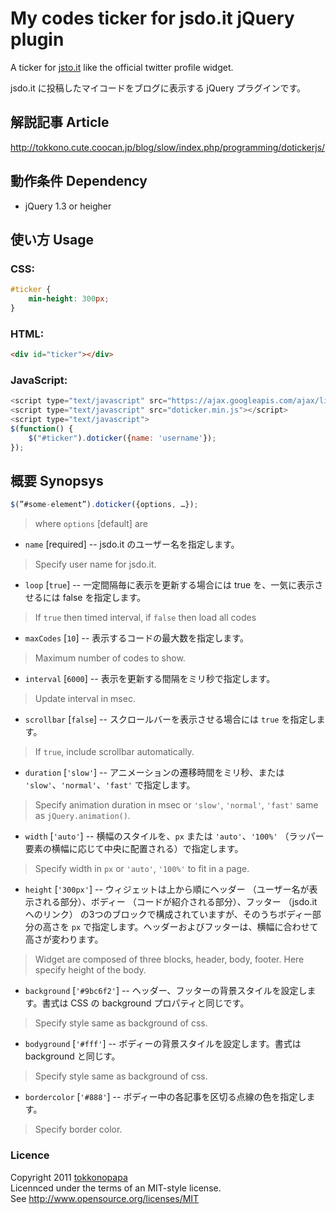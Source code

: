 # My codes ticker for jsdo.it jQuery plugin
A ticker for [jsto.it](http://jsdo.it/) like the official twitter profile widget.

jsdo.it に投稿したマイコードをブログに表示する jQuery プラグインです。

## 解説記事 Article
http://tokkono.cute.coocan.jp/blog/slow/index.php/programming/dotickerjs/

## 動作条件 Dependency
* jQuery 1.3 or heigher

## 使い方 Usage

### CSS:
``` css
#ticker {
	min-height: 300px;
}
```

### HTML:
``` html
<div id="ticker"></div>
```

### JavaScript:
``` javascript
<script type="text/javascript" src="https://ajax.googleapis.com/ajax/libs/jquery/1.6.4/jquery.min.js"></script>
<script type="text/javascript" src="doticker.min.js"></script>
<script type="text/javascript">
$(function() {
	$("#ticker").doticker({name: 'username'});
});
```

## 概要 Synopsys
``` javascript
$(”#some-element”).doticker({options, …});
```
> where `options` [default] are

* `name` [required] -- 
jsdo.it のユーザー名を指定します。
> Specify user name for jsdo.it.

* `loop` [`true`] -- 
一定間隔毎に表示を更新する場合には true を、一気に表示させるには false を指定します。
> If `true` then timed interval, if `false` then load all codes

* `maxCodes` [`10`] -- 
表示するコードの最大数を指定します。
> Maximum number of codes to show.

* `interval` [`6000`] -- 
表示を更新する間隔をミリ秒で指定します。
> Update interval in msec.

* `scrollbar` [`false`] -- 
スクロールバーを表示させる場合には `true` を指定します。
> If `true`, include scrollbar automatically.

* `duration` [`'slow'`] -- 
アニメーションの遷移時間をミリ秒、または `'slow'`、`'normal'`、`'fast'` で指定します。
> Specify animation duration in msec or `'slow'`, `'normal'`, `'fast'` same as `jQuery.animation()`.

* `width` [`'auto'`] -- 
横幅のスタイルを、`px` または `'auto'`、`'100%'` （ラッパー要素の横幅に応じて中央に配置される）で指定します。
> Specify width in `px` or `'auto'`, `'100%'` to fit in a page.

* `height` [`'300px'`] -- 
ウィジェットは上から順にヘッダー （ユーザー名が表示される部分）、ボディー （コードが紹介される部分）、フッター （jsdo.it へのリンク） の3つのブロックで構成されていますが、そのうちボディー部分の高さを `px` で指定します。ヘッダーおよびフッターは、横幅に合わせて高さが変わります。
> Widget are composed of three blocks, header, body, footer. Here specify height of the body.

* `background` [`'#9bc6f2'`] -- 
ヘッダー、フッターの背景スタイルを設定します。書式は CSS の background プロパティと同じです。
> Specify style same as background of css.

* `bodyground` [`'#fff'`] -- 
ボディーの背景スタイルを設定します。書式は background と同じす。
> Specify style same as background of css.

* `bordercolor` [`'#888'`] -- 
ボディー中の各記事を区切る点線の色を指定します。
> Specify border color.

### Licence
Copyright 2011 [tokkonopapa](http://tokkono.cute.coocan.jp/blog/slow/)  
Licennced under the terms of an MIT-style license.  
See http://www.opensource.org/licenses/MIT